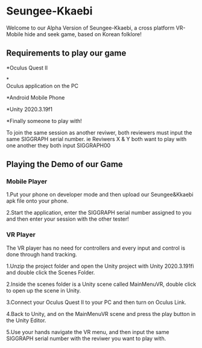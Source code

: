 # Seungee-Kkaebi

Welcome to our Alpha Version of Seungee-Kkaebi, a cross platform VR-Mobile hide and seek game, based on Korean folklore!


## Requirements to play our game

*Oculus Quest II<br>

*<br>Oculus application on the PC<br>

*Android Mobile Phone<br>

*Unity 2020.3.19f1<br>

*Finally someone to play with!<br>

To join the same session as another reviwer, both reviewers must input the same SIGGRAPH serial number. 
ie Reviwers X & Y both want to play with one another they both input SIGGRAPH00 


## Playing the Demo of our Game
  
### Mobile Player
  
1.Put your phone on developer mode and then upload our Seungee&Kkaebi apk file onto your phone.
  
2.Start the application, enter the SIGGRAPH serial number assigned to you and then enter your session with the other tester!
  

### VR Player
  
The VR player has no need for controllers and every input and control is done through hand tracking.
  
1.Unzip the project folder and open the Unity project with Unity 2020.3.191fi and double click the Scenes Folder.
  
2.Inside the scenes folder is a Unity scene called MainMenuVR, double click to open up the scene in Unity.
  
3.Connect your Oculus Quest II to your PC and then turn on Oculus Link.
  
4.Back to Unity, and on the MainMenuVR scene and press the play button in the Unity Editor.
  
5.Use your hands navigate the VR menu, and then input the same SIGGRAPH serial number with the reviwer you want to play with. 
  
  
